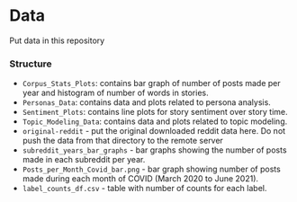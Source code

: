 # Data

Put data in this repository

### Structure

- `Corpus_Stats_Plots`: contains bar graph of number of posts made per year and histogram of number of words in stories.
- `Personas_Data`: contains data and plots related to persona analysis.
- `Sentiment_Plots`: contains line plots for story sentiment over story time.
- `Topic_Modeling_Data`: contains data and plots related to topic modeling.
- `original-reddit` - put the original downloaded reddit data here. Do not push the data from that directory to the remote server
- `subreddit_years_bar_graphs` - bar graphs showing the number of posts made in each subreddit per year.
- `Posts_per_Month_Covid_bar.png` - bar graph showing number of posts made during each month of COVID (March 2020 to June 2021).
- `label_counts_df.csv` - table with number of counts for each label.
